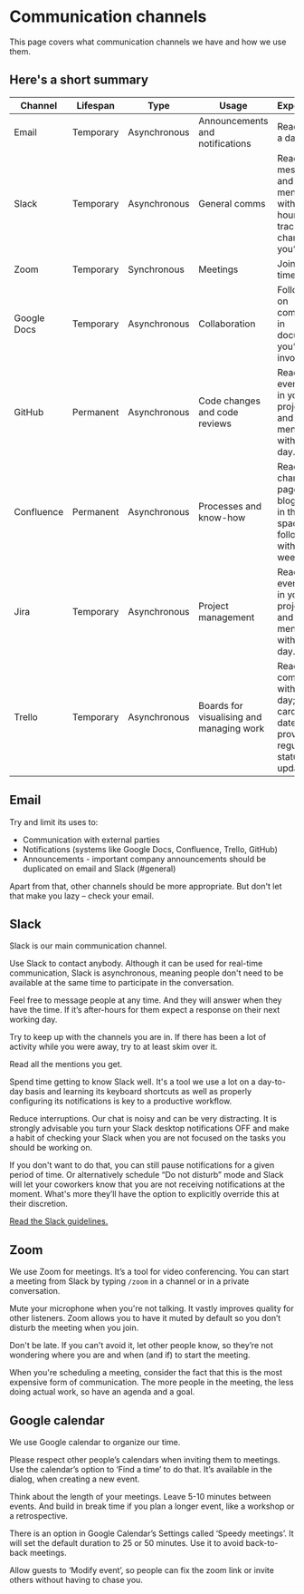 # Communication channels

This page covers what communication channels we have and how we use them.

## Here's a short summary

Channel | Lifespan | Type | Usage | Expectation
--- | --- | --- | --- | ---
Email | Temporary | Asynchronous | Announcements and notifications | Read within a day.
Slack | Temporary | Asynchronous | General comms | Read direct messages and mentions within a few hours, keep track of channels you’re in.
Zoom | Temporary | Synchronous | Meetings | Join on time.
Google Docs | Temporary | Asynchronous | Collaboration | Follow up on comments in documents you’re involved in.
GitHub | Permanent | Asynchronous | Code changes and code reviews | Read everything in your projects and all mentions within a day.
Confluence | Permanent | Asynchronous | Processes and know-how | Read changes to pages and blog posts in the spaces you follow within a week.
Jira | Temporary | Asynchronous | Project management | Read everything in your projects and all mentions within a day.
Trello | Temporary | Asynchronous | Boards for visualising and managing work | Read comments within the day; keep cards up to date and provide regular status updates.

## Email

Try and limit its uses to:

* Communication with external parties
* Notifications (systems like Google Docs, Confluence, Trello, GitHub)
* Announcements - important company announcements should be duplicated on email and Slack (#general)

Apart from that, other channels should be more appropriate. But don't let that make you lazy – check your email.

## Slack

Slack is our main communication channel. 

Use Slack to contact anybody. Although it can be used for real-time communication, Slack is asynchronous, meaning people don't need to be available at the same time to participate in the conversation.

Feel free to message people at any time. And they will answer when they have the time. If it’s after-hours for them expect a response on their next working day.

Try to keep up with the channels you are in. If there has been a lot of activity while you were away, try to at least skim over it.

Read all the mentions you get.

Spend time getting to know Slack well. It's a tool we use a lot on a day-to-day basis and learning its keyboard shortcuts as well as properly configuring its notifications is key to a productive workflow.

Reduce interruptions. Our chat is noisy and can be very distracting. It is strongly advisable you turn your Slack desktop notifications OFF and make a habit of checking your Slack when you are not focused on the tasks you should be working on. 

If you don't want to do that, you can still pause notifications for a given period of time. Or alternatively schedule “Do not disturb” mode and Slack will let your coworkers know that you are not receiving notifications at the moment. What's more they’ll have the option to explicitly override this at their discretion.

[Read the Slack guidelines.](slack.md)

## Zoom

We use Zoom for meetings. It’s a tool for video conferencing. You can start a meeting from Slack by typing `/zoom` in a channel or in a private conversation.

Mute your microphone when you're not talking. It vastly improves quality for other listeners. Zoom allows you to have it muted by default so you don’t disturb the meeting when you join.

Don't be late. If you can't avoid it, let other people know, so they’re not wondering where you are and when (and if) to start the meeting.

When you're scheduling a meeting, consider the fact that this is the most expensive form of communication. The more people in the meeting, the less doing actual work, so have an agenda and a goal.

## Google calendar

We use Google calendar to organize our time.

Please respect other people’s calendars when inviting them to meetings. Use the calendar’s option to ‘Find a time’ to do that. It’s available in the dialog, when creating a new event.

Think about the length of your meetings. Leave 5-10 minutes between events. And build in break time if you plan a longer event, like a workshop or a retrospective.

There is an option in Google Calendar’s Settings called ‘Speedy meetings’. It will set the default duration to 25 or 50 minutes. Use it to avoid back-to-back meetings.

Allow guests to ‘Modify event’, so people can fix the zoom link or invite others without having to chase you.
